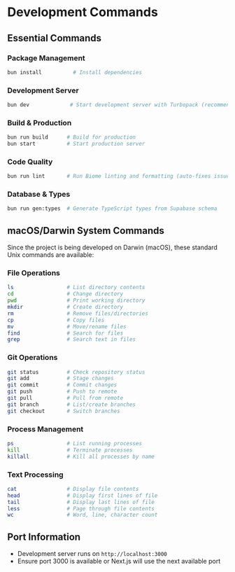 # Development Commands

## Essential Commands

### Package Management
```bash
bun install          # Install dependencies
```

### Development Server
```bash
bun dev             # Start development server with Turbopack (recommended)
```

### Build & Production
```bash
bun run build      # Build for production
bun start          # Start production server
```

### Code Quality
```bash
bun run lint       # Run Biome linting and formatting (auto-fixes issues)
```

### Database & Types
```bash
bun run gen:types  # Generate TypeScript types from Supabase schema
```

## macOS/Darwin System Commands
Since the project is being developed on Darwin (macOS), these standard Unix commands are available:

### File Operations
```bash
ls                 # List directory contents
cd                 # Change directory
pwd                # Print working directory
mkdir              # Create directory
rm                 # Remove files/directories
cp                 # Copy files
mv                 # Move/rename files
find               # Search for files
grep               # Search text in files
```

### Git Operations
```bash
git status         # Check repository status
git add            # Stage changes
git commit         # Commit changes
git push           # Push to remote
git pull           # Pull from remote
git branch         # List/create branches
git checkout       # Switch branches
```

### Process Management
```bash
ps                 # List running processes
kill               # Terminate processes
killall            # Kill all processes by name
```

### Text Processing
```bash
cat                # Display file contents
head               # Display first lines of file
tail               # Display last lines of file
less               # Page through file contents
wc                 # Word, line, character count
```

## Port Information
- Development server runs on `http://localhost:3000`
- Ensure port 3000 is available or Next.js will use the next available port